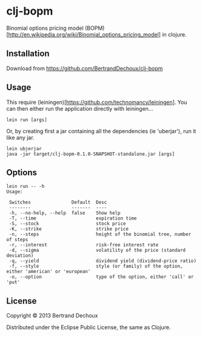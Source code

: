 # clj-bopm

Binomial options pricing model (BOPM)[http://en.wikipedia.org/wiki/Binomial_options_pricing_model] in clojure.

## Installation

Download from https://github.com/BertrandDechoux/clj-bopm

## Usage

This require (leiningen)[https://github.com/technomancy/leiningen].
You can then either run the application directly with leiningen...

```
lein run [args]
```

Or, by creating first a jar containing all the dependencies (ie 'uberjar'), run it like any jar.

```
lein ubjerjar
java -jar target/clj-bopm-0.1.0-SNAPSHOT-standalone.jar [args]
```

## Options

```
lein run -- -h
Usage:

 Switches               Default  Desc                                                             
 --------               -------  ----                                                             
 -h, --no-help, --help  false    Show help                                                        
 -T, --time                      expiration time                                                  
 -S, --stock                     stock price                                                      
 -K, --strike                    strike price                                                     
 -n, --steps                     height of the binomial tree, number of steps                     
 -r, --interest                  risk-free interest rate                                          
 -d, --sigma                     volatility of the price (standard deviation)                     
 -q, --yield                     dividend yield (dividend-price ratio)                            
 -f, --style                     style (or family) of the option, either 'american' or 'european' 
 -o, --option                    type of the option, either 'call' or 'put'
```

## License

Copyright © 2013 Bertrand Dechoux

Distributed under the Eclipse Public License, the same as Clojure.
